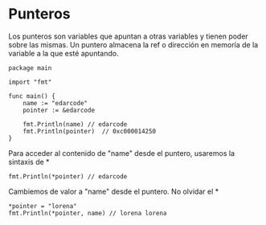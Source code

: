 # Punteros

Los punteros son variables que apuntan a otras variables y tienen poder sobre las mismas. Un puntero almacena la ref o dirección en memoría de la variable a la que esté apuntando.

```
package main

import "fmt"

func main() {
	name := "edarcode"
	pointer := &edarcode

	fmt.Println(name) // edarcode
	fmt.Println(pointer)  // 0xc000014250
}
```

Para acceder al contenido de "name" desde el puntero, usaremos la sintaxis de \*

```
fmt.Println(*pointer) // edarcode
```

Cambiemos de valor a "name" desde el puntero. No olvidar el \*

```
*pointer = "lorena"
fmt.Println(*pointer, name) // lorena lorena
```
